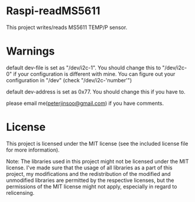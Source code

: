 # Raspi-readMS5611
This project writes/reads MS5611 TEMP/P sensor.

# Warnings
default dev-file is set as "/dev/i2c-1". You should change this to "/dev/i2c-0" if your configuration is different with mine.
You can figure out your configuration in "/dev" (check "/dev/i2c-'number'")

default dev-address is set as 0x77. You should change this if you have to.

please email me(peterjinsoo@gmail.com) if you have comments.

# License
This project is licensed under the MIT license (see the included license file for more information).

Note: The libraries used in this project might not be licensed under the MIT license. I've made sure that the usage of all libraries as a part of this project, my modifications and the redistribution of the modified and unmodified libraries are permitted by the respective licenses, but the permissions of the MIT license might not apply, especially in regard to relicensing.
